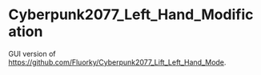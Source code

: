 # Cyberpunk2077_Left_Hand_Modification
GUI version of https://github.com/Fluorky/Cyberpunk2077_Lift_Left_Hand_Mode. 

